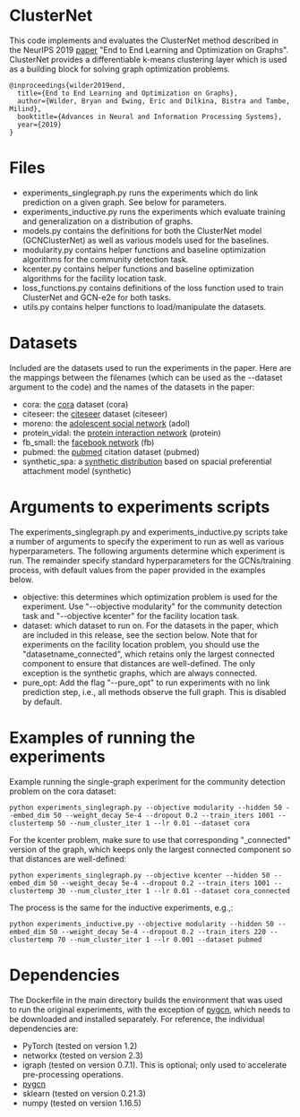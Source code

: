 # ClusterNet

This code implements and evaluates the ClusterNet method described in the NeurIPS 2019 [paper](https://arxiv.org/abs/1905.13732) "End to End Learning and Optimization on Graphs". ClusterNet provides a differentiable k-means clustering layer which is used as a building block for solving graph optimization problems. 

```
@inproceedings{wilder2019end,
  title={End to End Learning and Optimization on Graphs},
  author={Wilder, Bryan and Ewing, Eric and Dilkina, Bistra and Tambe, Milind},
  booktitle={Advances in Neural and Information Processing Systems},
  year={2019}
}
```

# Files

* experiments_singlegraph.py runs the experiments which do link prediction on a given graph. See below for parameters.
* experiments_inductive.py runs the experiments which evaluate training and generalization on a distribution of graphs.
* models.py contains the definitions for both the ClusterNet model (GCNClusterNet) as well as various models used for the baselines.
* modularity.py contains helper functions and baseline optimization algorithms for the community detection task.
* kcenter.py contains helper functions and baseline optimization algorithms for the facility location task.
* loss_functions.py contains definitions of the loss function used to train ClusterNet and GCN-e2e for both tasks.
* utils.py contains helper functions to load/manipulate the datasets.

# Datasets

Included are the datasets used to run the experiments in the paper. Here are the mappings between the filenames (which can be used as the --dataset argument to the code) and the names of the datasets in the paper:

* cora: the [cora](https://relational.fit.cvut.cz/dataset/CORA) dataset (cora)
* citeseer: the [citeseer](https://linqs.soe.ucsc.edu/data) dataset (citeseer)
* moreno: the [adolescent social network](http://konect.uni-koblenz.de/networks/moreno_health) (adol)
* protein_vidal: the [protein interaction network](http://konect.uni-koblenz.de/networks/maayan-vidal) (protein)
* fb_small: the [facebook network](http://konect.uni-koblenz.de/networks/ego-facebook) (fb)
* pubmed: the [pubmed](https://linqs.soe.ucsc.edu/data) citation dataset (pubmed)
* synthetic_spa: a [synthetic distribution](https://dl.acm.org/citation.cfm?id=3237383.3237507) based on spacial preferential attachment model (synthetic)

# Arguments to experiments scripts

The experiments_singlegraph.py and experiments_inductive.py scripts take a number of arguments to specify the experiment to run as well as various hyperparameters. The following arguments determine which experiment is run. The remainder specify standard hyperparameters for the GCNs/training process, with default values from the paper provided in the examples below.

* objective: this determines which optimization problem is used for the experiment. Use "--objective modularity" for the community detection task and "--objective kcenter" for the facility location task. 
* dataset: which dataset to run on. For the datasets in the paper, which are included in this release, see the section below. Note that for experiments on the facility location problem, you should use the "datasetname_connected", which retains only the largest connected component to ensure that distances are well-defined. The only exception is the synthetic graphs, which are always connected. 
* pure_opt: Add the flag "--pure_opt" to run experiments with no link prediction step, i.e., all methods observe the full graph. This is disabled by default.

# Examples of running the experiments

Example running the single-graph experiment for the community detection problem on the cora dataset:

```
python experiments_singlegraph.py --objective modularity --hidden 50 --embed_dim 50 --weight_decay 5e-4 --dropout 0.2 --train_iters 1001 --clustertemp 50 --num_cluster_iter 1 --lr 0.01 --dataset cora
```

For the kcenter problem, make sure to use that corresponding "_connected" version of the graph, which keeps only the largest connected component so that distances are well-defined:

~~~
python experiments_singlegraph.py --objective kcenter --hidden 50 --embed_dim 50 --weight_decay 5e-4 --dropout 0.2 --train_iters 1001 --clustertemp 30 --num_cluster_iter 1 --lr 0.01 --dataset cora_connected
~~~

The process is the same for the inductive experiments, e.g.,:

~~~
python experiments_inductive.py --objective modularity --hidden 50 --embed_dim 50 --weight_decay 5e-4 --dropout 0.2 --train_iters 220 --clustertemp 70 --num_cluster_iter 1 --lr 0.001 --dataset pubmed
~~~

# Dependencies

The Dockerfile in the main directory builds the environment that was used to run the original experiments, with the exception of [pygcn](https://github.com/tkipf/pygcn/tree/master/pygcn), which needs to be downloaded and installed separately. For reference, the individual dependencies are:

* PyTorch (tested on version 1.2)
* networkx (tested on version 2.3)
* igraph (tested on version 0.7.1). This is optional; only used to accelerate pre-processing operations.
* [pygcn](https://github.com/tkipf/pygcn/tree/master/pygcn)
* sklearn (tested on version 0.21.3)
* numpy (tested on version 1.16.5)
